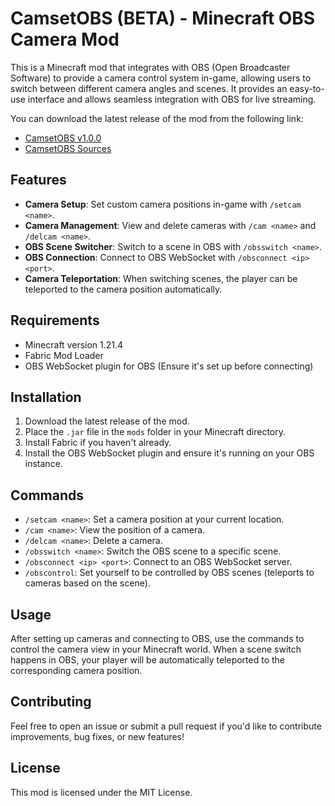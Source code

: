 # CamsetOBS (BETA) - Minecraft OBS Camera Mod

This is a Minecraft mod that integrates with OBS (Open Broadcaster Software) to provide a camera control system in-game, allowing users to switch between different camera angles and scenes. It provides an easy-to-use interface and allows seamless integration with OBS for live streaming.

You can download the latest release of the mod from the following link:
- [CamsetOBS v1.0.0](https://github.com/pluem4898/LivemodeOBS/releases/download/untagged-cc120606dba8d97a4baa/camsetobs-1.0.0.jar)
- [CamsetOBS Sources](https://github.com/pluem4898/LivemodeOBS/releases/download/untagged-cc120606dba8d97a4baa/camsetobs-1.0.0.jar)

## Features
- **Camera Setup**: Set custom camera positions in-game with `/setcam <name>`.
- **Camera Management**: View and delete cameras with `/cam <name>` and `/delcam <name>`.
- **OBS Scene Switcher**: Switch to a scene in OBS with `/obsswitch <name>`.
- **OBS Connection**: Connect to OBS WebSocket with `/obsconnect <ip> <port>`.
- **Camera Teleportation**: When switching scenes, the player can be teleported to the camera position automatically.

## Requirements
- Minecraft version 1.21.4
- Fabric Mod Loader
- OBS WebSocket plugin for OBS (Ensure it's set up before connecting)

## Installation

1. Download the latest release of the mod.
2. Place the `.jar` file in the `mods` folder in your Minecraft directory.
3. Install Fabric if you haven't already.
4. Install the OBS WebSocket plugin and ensure it's running on your OBS instance.

## Commands
- `/setcam <name>`: Set a camera position at your current location.
- `/cam <name>`: View the position of a camera.
- `/delcam <name>`: Delete a camera.
- `/obsswitch <name>`: Switch the OBS scene to a specific scene.
- `/obsconnect <ip> <port>`: Connect to an OBS WebSocket server.
- `/obscontrol`: Set yourself to be controlled by OBS scenes (teleports to cameras based on the scene).

## Usage
After setting up cameras and connecting to OBS, use the commands to control the camera view in your Minecraft world. When a scene switch happens in OBS, your player will be automatically teleported to the corresponding camera position.

## Contributing
Feel free to open an issue or submit a pull request if you'd like to contribute improvements, bug fixes, or new features!

## License
This mod is licensed under the MIT License.
